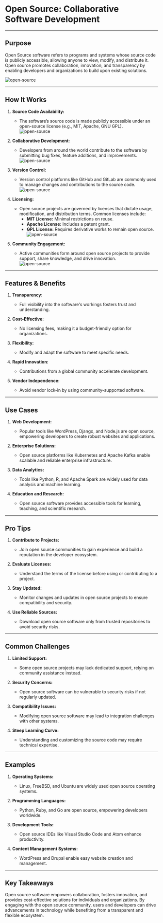 # **Open Source: Collaborative Software Development**

---

## **Purpose**

Open Source software refers to programs and systems whose source code is publicly accessible, allowing anyone to view, modify, and distribute it. Open source promotes collaboration, innovation, and transparency by enabling developers and organizations to build upon existing solutions.  

![open-source](Assets/open-source-1.png)

---

## **How It Works**

1. **Source Code Availability:**
   - The software’s source code is made publicly accessible under an open-source license (e.g., MIT, Apache, GNU GPL).  
   ![open-source](Assets/open-source-2.png)

2. **Collaborative Development:**
   - Developers from around the world contribute to the software by submitting bug fixes, feature additions, and improvements.  
   ![open-source](Assets/open-source-3.png)

3. **Version Control:**
   - Version control platforms like GitHub and GitLab are commonly used to manage changes and contributions to the source code.  
   ![open-source](Assets/open-source-4.png)

4. **Licensing:**
   - Open source projects are governed by licenses that dictate usage, modification, and distribution terms. Common licenses include:  
     - **MIT License:** Minimal restrictions on reuse.  
     - **Apache License:** Includes a patent grant.  
     - **GPL License:** Requires derivative works to remain open source.  
   ![open-source](Assets/open-source-5.png)

5. **Community Engagement:**
   - Active communities form around open source projects to provide support, share knowledge, and drive innovation.  
   ![open-source](Assets/open-source-6.png)

---

## **Features & Benefits**

1. **Transparency:**
   - Full visibility into the software's workings fosters trust and understanding.

2. **Cost-Effective:**
   - No licensing fees, making it a budget-friendly option for organizations.

3. **Flexibility:**
   - Modify and adapt the software to meet specific needs.

4. **Rapid Innovation:**
   - Contributions from a global community accelerate development.

5. **Vendor Independence:**
   - Avoid vendor lock-in by using community-supported software.

---

## **Use Cases**

1. **Web Development:**
   - Popular tools like WordPress, Django, and Node.js are open source, empowering developers to create robust websites and applications.

2. **Enterprise Solutions:**
   - Open source platforms like Kubernetes and Apache Kafka enable scalable and reliable enterprise infrastructure.

3. **Data Analytics:**
   - Tools like Python, R, and Apache Spark are widely used for data analysis and machine learning.

4. **Education and Research:**
   - Open source software provides accessible tools for learning, teaching, and scientific research.

---

## **Pro Tips**

1. **Contribute to Projects:**
   - Join open source communities to gain experience and build a reputation in the developer ecosystem.

2. **Evaluate Licenses:**
   - Understand the terms of the license before using or contributing to a project.

3. **Stay Updated:**
   - Monitor changes and updates in open source projects to ensure compatibility and security.

4. **Use Reliable Sources:**
   - Download open source software only from trusted repositories to avoid security risks.

---

## **Common Challenges**

1. **Limited Support:**
   - Some open source projects may lack dedicated support, relying on community assistance instead.

2. **Security Concerns:**
   - Open source software can be vulnerable to security risks if not regularly updated.

3. **Compatibility Issues:**
   - Modifying open source software may lead to integration challenges with other systems.

4. **Steep Learning Curve:**
   - Understanding and customizing the source code may require technical expertise.

---

## **Examples**

1. **Operating Systems:**
   - Linux, FreeBSD, and Ubuntu are widely used open source operating systems.

2. **Programming Languages:**
   - Python, Ruby, and Go are open source, empowering developers worldwide.

3. **Development Tools:**
   - Open source IDEs like Visual Studio Code and Atom enhance productivity.

4. **Content Management Systems:**
   - WordPress and Drupal enable easy website creation and management.

---

## **Key Takeaways**

Open source software empowers collaboration, fosters innovation, and provides cost-effective solutions for individuals and organizations. By engaging with the open source community, users and developers can drive advancements in technology while benefiting from a transparent and flexible ecosystem.
